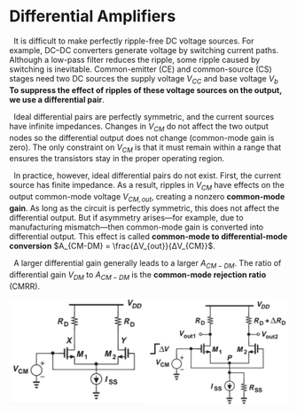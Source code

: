 # Differential Amplifiers
&nbsp; It is difficult to make perfectly ripple-free DC voltage sources. For example, DC–DC
converters generate voltage by switching current paths. Although a low-pass filter
reduces the ripple, some ripple caused by switching is inevitable. Common-emitter (CE)
and common-source (CS) stages need two DC sources the supply voltage $V_{CC}$ and base voltage $V_{b}$
**To suppress the effect of ripples of these voltage sources on the output, we use a differential pair**.

&nbsp; Ideal differential pairs are perfectly symmetric, and the current sources have infinite
impedances. Changes in $V_{CM}$ do not affect the two output nodes so the differential
output does not change (common-mode gain is zero). The only constraint on $V_{CM}$ is that it must remain 
within a range that ensures the transistors stay in the proper operating region.

&nbsp; In practice, however, ideal differential pairs do not exist. First, the current source has finite impedance. 
As a result, ripples in $V_{CM}$ have effects on the output common-mode voltage $V_{CM,out}$, creating a nonzero **common-mode gain**.
As long as the circuit is perfectly symmetric, this does not affect the differential output. But if asymmetry arises—for example, due to manufacturing 
mismatch—then common-mode gain is converted into differential output. This effect is called **common-mode to differential-mode conversion** 
$A_{CM-DM} = \frac{ΔV_{out}}{ΔV_{CM}}$.

&nbsp; A larger differential gain generally leads to a larger $A_{CM-DM}$. The ratio of
differential gain $V_{DM}$ to $A_{CM-DM}$ is the **common-mode rejection ratio** (CMRR). 
 
<img src="../images/Diff-pair.jpg" alt="Diff-pair" width="700"/>
